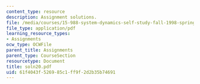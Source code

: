 ```yaml
---
content_type: resource
description: Assignment solutions.
file: /media/courses/15-988-system-dynamics-self-study-fall-1998-spring-1999/61f4043f526985c1ff9f2d2b35b74691_soln20.pdf
file_type: application/pdf
learning_resource_types:
- Assignments
ocw_type: OCWFile
parent_title: Assignments
parent_type: CourseSection
resourcetype: Document
title: soln20.pdf
uid: 61f4043f-5269-85c1-ff9f-2d2b35b74691
---
```

